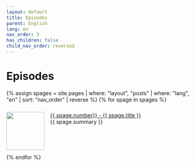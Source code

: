 ```yaml
---
layout: default
title: Episodes
parent: English
lang: en
nav_order: 3
has_children: false
child_nav_order: reversed
---
```


# Episodes

<style>
.thumbnail {
    float: left;
    margin: 0 15px 0 0;
}
.episode {
    margin: 10px 0;
}
</style>

{% assign spages = site.pages | where: "layout", "posts" | where: "lang", "en" | sort: "nav_order" | reverse %}
{% for spage in spages %}
<div style="display: flex;">
    <p class="episode">
    <img class="thumbnail" src="../../{{ spage.path | remove: spage.name }}/{{ spage.img }}" width="100" height="100">
    <a href="{{ spage.url }}">{{ spage.number}} - {{ spage.title }}</a><br>
    {{ spage.summary }}
    </p>
</div>
{% endfor %}
